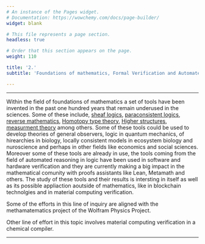 ```yaml
---
# An instance of the Pages widget.
# Documentation: https://wowchemy.com/docs/page-builder/
widget: blank

# This file represents a page section.
headless: true

# Order that this section appears on the page.
weight: 110

title: '2.'
subtitle: 'Foundations of mathematics, Formal Verification and Automated Reasoning'

---
```


---

Within the field of foundations of mathematics a set of tools have been invented in the past one hundred years that remain underused in the sciences. Some of these include, [sheaf logics](https://math.uniandes.edu.co/archivos/publicaciones/Logicadeloshacesdeestructuras(Logicofsheavesofstructures).pdf), [paraconsistent logics](https://plato.stanford.edu/entries/logic-paraconsistent/), [reverse mathematics](https://en.wikipedia.org/wiki/Reverse_Mathematics%3A_Proofs_from_the_Inside_Out), [Homotopy type theory](https://homotopytypetheory.org/), [Higher structures](https://arxiv.org/abs/1805.11944), [measurment theory](https://www.cambridge.org/core/books/measurement-theory/7D75B72C3E5FA676EA7AD6AB4D8DF4A7) among others. Some of these tools could be used to develop theories of general observers, logic in quantum mechanics, of hirearchies in biology, locally consistent models in ecosystem biology and nuroscience and perhaps in other fields like economics and social sciences. Moreover some of these tools are already in use, the tools coming from the field of automated reasoning in logic have been used in software and hardware verification and they are currently making a big impact in the mathematical comunity with proofs assistants like Lean, Metamath and others. The study of these tools and their results is intersting in itself as well as its possible appliaction aoutside of mathematics, like in blockchain technolgies and in material computing verification.

Some of the efforts in this line of inquiry are aligned with the methamatematics project of the Wolfram Physics Project. 

Other line of effort in this topic involves material computing verification in a chemical compiler.

---
